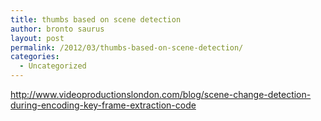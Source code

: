 ```yaml
---
title: thumbs based on scene detection
author: bronto saurus
layout: post
permalink: /2012/03/thumbs-based-on-scene-detection/
categories:
  - Uncategorized
---
```

<http://www.videoproductionslondon.com/blog/scene-change-detection-during-encoding-key-frame-extraction-code>